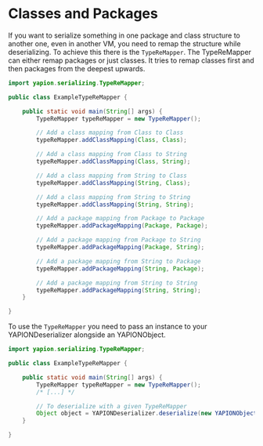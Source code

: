 # Classes and Packages

If you want to serialize something in one package and class structure to another one, even in another VM, you need to remap the structure while deserializing. To achieve this there is the `TypeReMapper`. The TypeReMapper can either remap packages or just classes. It tries to remap classes first and then packages from the deepest upwards. 

```java
import yapion.serializing.TypeReMapper;

public class ExampleTypeReMapper {

    public static void main(String[] args) {
        TypeReMapper typeReMapper = new TypeReMapper();

        // Add a class mapping from Class to Class
        typeReMapper.addClassMapping(Class, Class);

        // Add a class mapping from Class to String
        typeReMapper.addClassMapping(Class, String);

        // Add a class mapping from String to Class
        typeReMapper.addClassMapping(String, Class);

        // Add a class mapping from String to String
        typeReMapper.addClassMapping(String, String);

        // Add a package mapping from Package to Package
        typeReMapper.addPackageMapping(Package, Package);

        // Add a package mapping from Package to String
        typeReMapper.addPackageMapping(Package, String);

        // Add a package mapping from String to Package
        typeReMapper.addPackageMapping(String, Package);

        // Add a package mapping from String to String
        typeReMapper.addPackageMapping(String, String);
    }

}
```

To use the `TypeReMapper` you need to pass an instance to your YAPIONDeserializer alongside an YAPIONObject.

```java
import yapion.serializing.TypeReMapper;

public class ExampleTypeReMapper {

    public static void main(String[] args) {
        TypeReMapper typeReMapper = new TypeReMapper();
        /* [...] */

        // To deserialize with a given TypeReMapper 
        Object object = YAPIONDeserializer.deserialize(new YAPIONObject(), typeReMapper);
    }

}
```